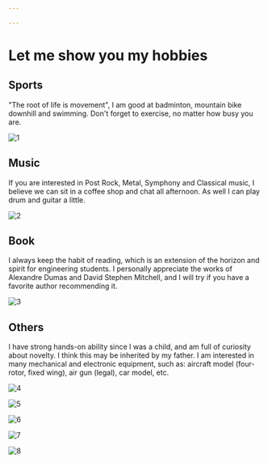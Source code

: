 ```yaml
---

---
```


# Let me show you my hobbies

## Sports

"The root of life is movement", I am good at badminton, mountain bike downhill and swimming. Don't forget to exercise, no matter how busy you are.

![1]({{site.baseurl}}/assets/img/s.png)

## Music 

If you are interested in Post Rock, Metal, Symphony and Classical music, I believe we can sit in a coffee shop and chat all afternoon. As well I can play drum and guitar a little.

![2]({{site.baseurl}}/assets/img/a.jpg)

## Book

I always keep the habit of reading, which is an extension of the horizon and spirit for engineering students. I personally appreciate the works of Alexandre Dumas and David Stephen Mitchell, and I will try if you have a favorite author recommending it.

![3]({{site.baseurl}}/assets/img/w.jpg)

## Others

I have strong hands-on ability since I was a child, and am full of curiosity about novelty. I think this may be inherited by my father. I am interested in many mechanical and electronic equipment, such as: aircraft model (four-rotor, fixed wing), air gun (legal), car model, etc.

![4]({{site.baseurl}}/assets/img/bbb.jpg)

![5]({{site.baseurl}}/assets/img/ccc.jpg)

![6]({{site.baseurl}}/assets/img/zz.png)

![7]({{site.baseurl}}/assets/img/lo.PNG)

![8]({{site.baseurl}}/assets/img/qw.jpg)







